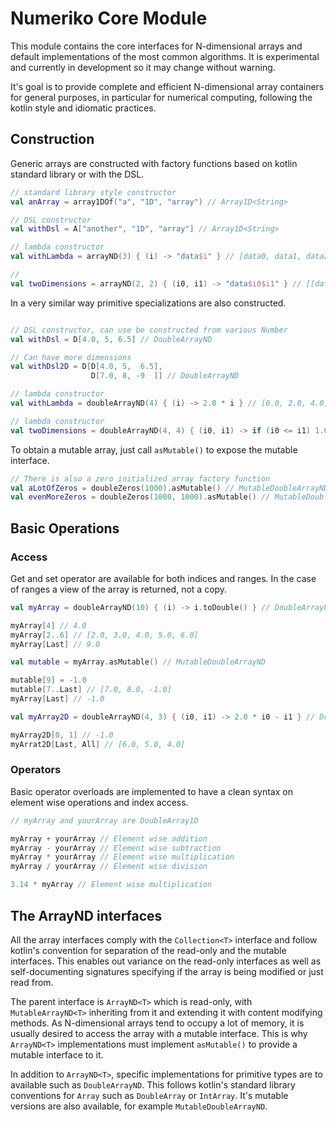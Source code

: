 # Numeriko Core Module

This module contains the core interfaces for N-dimensional arrays 
and default implementations of the most common algorithms. It is 
experimental and currently in development so it may change without warning.

It's goal is to provide complete and efficient N-dimensional array containers
for general purposes, in particular for numerical computing, following the 
kotlin style and idiomatic practices.

## Construction

Generic arrays are constructed with factory functions based on kotlin standard
library or with the DSL.
```kotlin
// standard library style constructor
val anArray = array1DOf("a", "1D", "array") // Array1D<String>

// DSL constructor
val withDsl = A["another", "1D", "array"] // Array1D<String>

// lambda constructor
val withLambda = arrayND(3) { (i) -> "data$i" } // [data0, data1, data2]

// 
val twoDimensions = arrayND(2, 2) { (i0, i1) -> "data$i0$i1" } // [[data00, data01], [data10, data11]]

```

In a very similar way primitive specializations are also constructed.
```kotlin

// DSL constructor, can use be constructed from various Number
val withDsl = D[4.0, 5, 6.5] // DoubleArrayND

// Can have more dimensions
val withDsl2D = D[D[4.0, 5,  6.5],
                  D[7.0, 8, -9  ]] // DoubleArrayND

// lambda constructor
val withLambda = doubleArrayND(4) { (i) -> 2.0 * i } // [0.0, 2.0, 4.0, 6.0]

// lambda constructor
val twoDimensions = doubleArrayND(4, 4) { (i0, i1) -> if (i0 <= i1) 1.0 else 0.0 } // upper triangular

```

To obtain a mutable array, just call `asMutable()` to expose the mutable interface.

```kotlin
// There is also a zero initialized array factory function
val aLotOfZeros = doubleZeros(1000).asMutable() // MutableDoubleArrayND
val evenMoreZeros = doubleZeros(1000, 1000).asMutable() // MutableDoubleArrayND

```

## Basic Operations

### Access

Get and set operator are available for both
indices and ranges. In the case of ranges a view of the array is returned,
not a copy.

```kotlin
val myArray = doubleArrayND(10) { (i) -> i.toDouble() } // DoubleArrayND

myArray[4] // 4.0
myArray[2..6] // [2.0, 3.0, 4.0, 5.0, 6.0]
myArray[Last] // 9.0

val mutable = myArray.asMutable() // MutableDoubleArrayND

mutable[9] = -1.0
mutable[7..Last] // [7.0, 8.0, -1.0]
myArray[Last] // -1.0

val myArray2D = doubleArrayND(4, 3) { (i0, i1) -> 2.0 * i0 - i1 } // DoubleArray2D

myArray2D[0, 1] // -1.0
myArrat2D[Last, All] // [6.0, 5.0, 4.0]

```

### Operators

Basic operator overloads are implemented to have a clean syntax on element
wise operations and index access.

```kotlin
// myArray and yourArray are DoubleArray1D

myArray + yourArray // Element wise addition
myArray - yourArray // Element wise subtraction
myArray * yourArray // Element wise multiplication
myArray / yourArray // Element wise division

3.14 * myArray // Element wise multiplication
```

## The ArrayND interfaces

All the array interfaces comply with the `Collection<T>` interface and
follow kotlin's convention for separation of the read-only and the
mutable interfaces. This enables out variance on the read-only interfaces
as well as self-documenting signatures specifying if the array is being 
modified or just read from.

The parent interface is `ArrayND<T>` which is read-only, with 
`MutableArrayND<T>` inheriting from it and extending it with content modifying
methods. As N-dimensional arrays tend to occupy a lot of memory, it is usually
desired to access the array with a mutable interface. This is why `ArrayND<T>`
implementations must implement `asMutable()` to provide a mutable interface
to it.

In addition to `ArrayND<T>`, specific implementations for primitive types are
to available such as `DoubleArrayND`. This follows
kotlin's standard library conventions for `Array` such as `DoubleArray` or `IntArray`.
It's mutable versions are also available, for example `MutableDoubleArrayND`.



